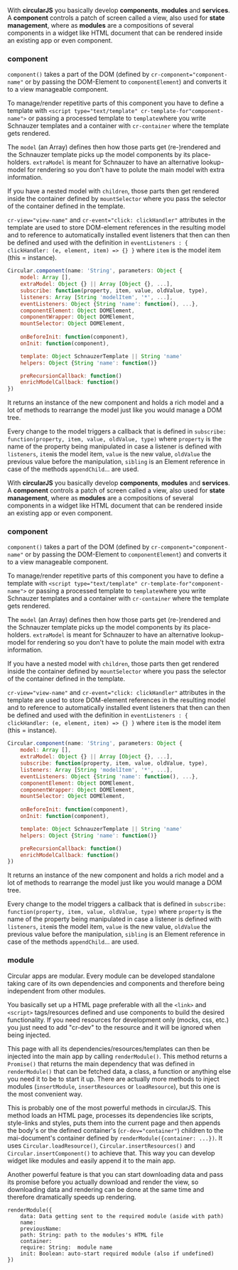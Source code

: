 With **circularJS** you basically develop **components**, **modules** and **services**.
A **component** controls a patch of screen called a view, also used for **state management**, where as **modules** are a compositions of several components in a widget like HTML document that can be rendered inside an existing app or even component.

### component

```component()``` takes a part of the DOM (defined by ```cr-component="component-name"``` or by passing the DOM-Element to ```componentElement```) and converts it to a view manageable component.

To manage/render repetitive parts of this component you have to define a template with ```<script type="text/template" cr-template-for"component-name">``` or passing a processed template to ```template```where you write Schnauzer templates and a container with ```cr-container``` where the template gets rendered.

The ```model``` (an Array) defines then how those parts get (re-)rendered and the Schnauzer template picks up the model components by its place-holders. ```extraModel``` is meant for Schnauzer to have an alternative lookup-model for rendering so you don't have to polute the main model with extra information. 

If you have a nested model with ```children```, those parts then get rendered inside the container defined by ```mountSelector``` where you pass the selector of the container defined in the template.

```cr-view="view-name"``` and ```cr-event="click: clickHandler"``` attributes in the template are used to store DOM-element references in the resulting model and to reference to automatically installed event listeners that then can then be defined and used with the definition in ```eventListeners : { clickHandler: (e, element, item) => {} }``` where ```item``` is the model item (this = instance).

```js
Circular.component(name: 'String', parameters: Object {
    model: Array [],
    extraModel: Object {} || Array [Object {}, ...],
    subscribe: function(property, item, value, oldValue, type),
    listeners: Array [String 'modelItem', '*', ...],
    eventListeners: Object {String 'name': function(), ...},
    componentElement: Object DOMElement,
    componentWrapper: Object DOMElement,
    mountSelector: Object DOMElement,
    
    onBeforeInit: function(component),
    onInit: function(component),

    template: Object SchnauzerTemplate || String 'name'
    helpers: Object {String 'name': function()}

    preRecursionCallback: function()
    enrichModelCallback: function()
})
```

It returns an instance of the new component and holds a rich model and a lot of methods to rearrange the model just like you would manage a DOM tree.

Every change to the model triggers a callback that is defined in ```subscribe: function(property, item, value, oldValue, type)``` where ```property``` is the name of the property being manipulated in case a listener is defined with ```listeners```, ```item```is the model item, ```value``` is the new value, ```oldValue``` the previous value before the manipulation, ```sibling``` is an Element reference in case of the methods ```appendChild```... are used. 


With **circularJS** you basically develop **components**, **modules** and **services**.
A **component** controls a patch of screen called a view, also used for **state management**, where as **modules** are a compositions of several components in a widget like HTML document that can be rendered inside an existing app or even component.

### component

```component()``` takes a part of the DOM (defined by ```cr-component="component-name"``` or by passing the DOM-Element to ```componentElement```) and converts it to a view manageable component.

To manage/render repetitive parts of this component you have to define a template with ```<script type="text/template" cr-template-for"component-name">``` or passing a processed template to ```template```where you write Schnauzer templates and a container with ```cr-container``` where the template gets rendered.

The ```model``` (an Array) defines then how those parts get (re-)rendered and the Schnauzer template picks up the model components by its place-holders. ```extraModel``` is meant for Schnauzer to have an alternative lookup-model for rendering so you don't have to polute the main model with extra information. 

If you have a nested model with ```children```, those parts then get rendered inside the container defined by ```mountSelector``` where you pass the selector of the container defined in the template.

```cr-view="view-name"``` and ```cr-event="click: clickHandler"``` attributes in the template are used to store DOM-element references in the resulting model and to reference to automatically installed event listeners that then can then be defined and used with the definition in ```eventListeners : { clickHandler: (e, element, item) => {} }``` where ```item``` is the model item (this = instance).

```js
Circular.component(name: 'String', parameters: Object {
    model: Array [],
    extraModel: Object {} || Array [Object {}, ...],
    subscribe: function(property, item, value, oldValue, type),
    listeners: Array [String 'modelItem', '*', ...],
    eventListeners: Object {String 'name': function(), ...},
    componentElement: Object DOMElement,
    componentWrapper: Object DOMElement,
    mountSelector: Object DOMElement,
    
    onBeforeInit: function(component),
    onInit: function(component),

    template: Object SchnauzerTemplate || String 'name'
    helpers: Object {String 'name': function()}

    preRecursionCallback: function()
    enrichModelCallback: function()
})
```

It returns an instance of the new component and holds a rich model and a lot of methods to rearrange the model just like you would manage a DOM tree.

Every change to the model triggers a callback that is defined in ```subscribe: function(property, item, value, oldValue, type)``` where ```property``` is the name of the property being manipulated in case a listener is defined with ```listeners```, ```item```is the model item, ```value``` is the new value, ```oldValue``` the previous value before the manipulation, ```sibling``` is an Element reference in case of the methods ```appendChild```... are used. 


### module

Circular apps are modular. Every module can be developed standalone taking care of its own dependencies and components and therefore being independent from other modules.

You basically set up a HTML page preferable with all the `<link>` and `<script>` tags/resources defined and use components to build the desired functionality. If you need resources for development only (mocks, css, etc.) you just need to add "cr-dev" to the resource and it will be ignored when being injected.

This page with all its dependencies/resources/templates can then be injected into the main app by calling ```renderModule()```. This method returns a ```Promise()``` that returns the main dependency that was defined in ```renderModule()``` that can be fetched data, a class, a function or anything else you need it to be to start it up. There are actually more methods to inject modules (```insertModule```, ```insertResources``` or ```loadResource```), but this one is the most convenient way.

This is probably one of the most powerful methods in circularJS.
This method loads an HTML page, processes its dependencies like scripts, style-links and styles, puts them into the current page and then appends the body's or the defined container's (```cr-dev="container"```) children to the mai-document's container defined by ```renderModule({container: ...})```.
It uses ```Circular.loadResource()```, ```Circular.insertResources()``` and ```Circular.insertComponent()``` to achieve that.
This way you can develop widget like modules and easily append it to the main app.

Another powerful feature is that you can start downloading data and pass its promise before you actually download and render the view, so downloading data and rendering can be done at the same time and therefore dramatically speeds up rendering.

```
renderModule({
    data: Data getting sent to the required module (aside with path)
    name: 
    previousName: 
    path: String: path to the modules's HTML file
    container: 
    require: String:  module name
    init: Boolean: auto-start required module (also if undefined)
})
```









